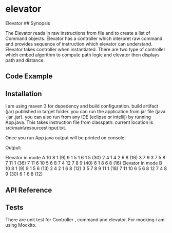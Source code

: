 # elevator
Elevator ## Synopsis

The Elevator reads in raw instructions from file and to create a list of Command objects. Elevator has a controller which interpret raw command and provides sequence of instruction which elevator can understand. Elevator takes controller when instantiated. 
There are two type of controller which embed algorithm to compute path logic and elevator then displays path and distance.

## Code Example



## Installation

I am using maven 3 for depedency and build configuration. build artifact (jar) published in target folder. you can run the application from 
jar file (java -jar <artifact-name>.jar). you can also run from any IDE (eclipse or intellij) by running App.java. This takes instruction file 
from classpath: current location is src\main\resources\input.txt.

Once you run App.java output will be printed on console:

Output:

Elevator in mode A
10 8 1 (9)
9 1 5 1 6 1 5 (30)
2 4 1 4 2 6 8 (16)
3 7 9 3 7 5 8 7 11 1 (36)
7 11 6 10 5 6 8 7 4 12 7 8 9 (40)
6 1 8 6 8 (16)
Elevator in mode B
10 8 1 (9)
9 1 5 6 (13)
2 4 2 1 6 8 (12)
3 5 7 8 9 11 1 (18)
7 11 10 6 5 6 8 12 7 4 8 9 (30)
6 1 6 8 (12)



## API Reference


## Tests

There are unit test for Controller , command and elevator. For mocking i am using Mockito.
